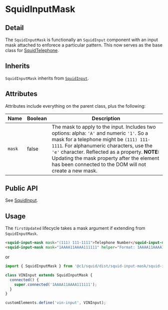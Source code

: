 # SquidInputMask

## Detail

The `SquidInputMask` is functionally an `SquidInput` component with an input mask attached to enforece a particular pattern. This now serves as the base class for [SquidTelephone](../squid-telephone).

## Inherits

`SquidInputMask` inherits from [`SquidInput`](../squid-input).

## Attributes

Attributes include everything on the parent class, plus the following:

| Name            | Boolean           | Description                    |
|-----------------|-------------------|--------------------------------|
| `mask`          | false             | The mask to apply to the input. Includes two options: alpha: `'A'` and numeric `'1'`. So a mask for a telephone might be `(111) 111-1111`. For alphanumeric characters, use the `'e'` character. Reflected as a property. **NOTE:** Updating the mask property after the element has been connected to the DOM will not create a new mask. |

## Public API

See [SquidInput](../squid-input).

## Usage

The `firstUpdated` lifecycle takes a mask argument if extending from `SquidInputMask`.

```html
<squid-input-mask mask="(111) 111-1111">Telephone Number</squid-input-mask>
<squid-input-mask mask="1AAAA11AAAA111111" helper="Format: 1AAAA11AAAA111111">Vehicle Identification Number</squid-input-mask>
```

or

```javascript
import { SquidInputMask } from '@c1/squid/dist/squid-input-mask/squid-input-mask.js';

class VINInput extends SquidInputMask {
  connected() {
    super.connected('1AAAA11AAAA111111');
  }
}

customElements.define('vin-input', VINInput);
```